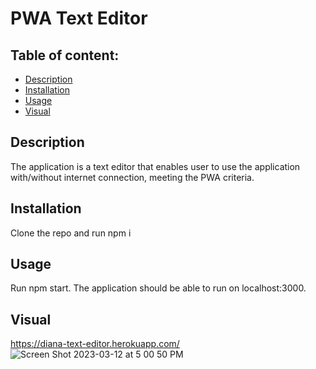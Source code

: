 # PWA Text Editor 

## Table of content: 
  - [Description](#description)
  - [Installation](#installation)
  - [Usage](#usage)
  - [Visual](#visual)

## Description <a id="description"></a>
The application is a text editor that enables user to use the application with/without internet connection, meeting the PWA criteria. 
## Installation <a id="installation"></a>
Clone the repo and run npm i
## Usage <a id="usage"></a>
Run npm start. The application should be able to run on localhost:3000. 
## Visual <a id="visual"></a>
https://diana-text-editor.herokuapp.com/
![Screen Shot 2023-03-12 at 5 00 50 PM](https://user-images.githubusercontent.com/111664734/224582151-9566b98e-c050-4470-902d-d613912eaee1.png)

